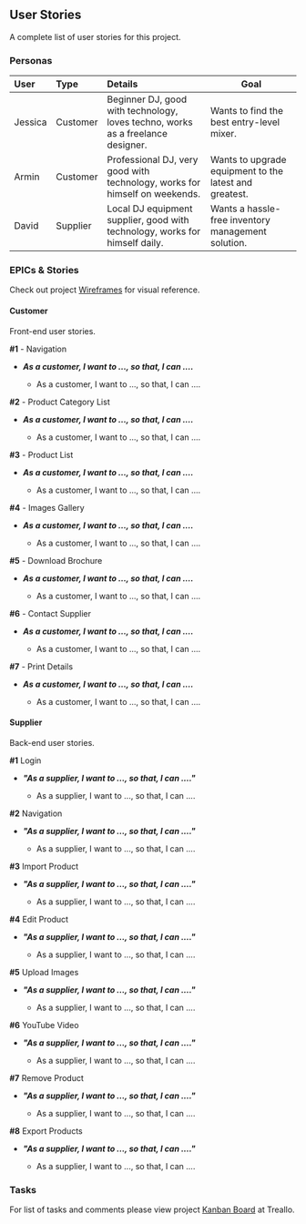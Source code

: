 ## User Stories

A complete list of user stories for this project.

### Personas

| User | Type | Details | Goal |
| :--- | :--- | :--- | ---- |
| Jessica | Customer | Beginner DJ, good with technology, loves techno, works as a freelance designer. | Wants to find the best entry-level mixer. |
| Armin | Customer | Professional DJ, very good with technology, works for himself on weekends. | Wants to upgrade equipment to the latest and greatest. |
| David | Supplier | Local DJ equipment supplier, good with technology, works for himself daily. | Wants a hassle-free inventory management solution. |

### EPICs & Stories

Check out project [Wireframes](ux/Wireframes) for visual reference.

#### Customer

Front-end user stories.

**#1** - Navigation

- ***As a customer, I want to ..., so that, I can ....***

  - As a customer, I want to ..., so that, I can ....

**#2** - Product Category List

- ***As a customer, I want to ..., so that, I can ....***

  - As a customer, I want to ..., so that, I can ....

**#3** - Product List

- ***As a customer, I want to ..., so that, I can ....***

  - As a customer, I want to ..., so that, I can ....

**#4** - Images Gallery

- ***As a customer, I want to ..., so that, I can ....***

  - As a customer, I want to ..., so that, I can ....

**#5** - Download Brochure

- ***As a customer, I want to ..., so that, I can ....***

  - As a customer, I want to ..., so that, I can ....

**#6** - Contact Supplier

- ***As a customer, I want to ..., so that, I can ....***

  - As a customer, I want to ..., so that, I can ....

**#7** - Print Details

- ***As a customer, I want to ..., so that, I can ....***

  - As a customer, I want to ..., so that, I can ....

#### Supplier

Back-end user stories.

**#1** Login

- ***"As a supplier, I want to ..., so that, I can ...."***

  - As a supplier, I want to ..., so that, I can ....

**#2** Navigation

- ***"As a supplier, I want to ..., so that, I can ...."***

  - As a supplier, I want to ..., so that, I can ....

**#3** Import Product

- ***"As a supplier, I want to ..., so that, I can ...."***

  - As a supplier, I want to ..., so that, I can ....

**#4** Edit Product

- ***"As a supplier, I want to ..., so that, I can ...."***

  - As a supplier, I want to ..., so that, I can ....

**#5** Upload Images

- ***"As a supplier, I want to ..., so that, I can ...."***

  - As a supplier, I want to ..., so that, I can ....

**#6** YouTube Video

- ***"As a supplier, I want to ..., so that, I can ...."***

  - As a supplier, I want to ..., so that, I can ....

**#7** Remove Product

- ***"As a supplier, I want to ..., so that, I can ...."***

  - As a supplier, I want to ..., so that, I can ....

**#8** Export Products

- ***"As a supplier, I want to ..., so that, I can ...."***

  - As a supplier, I want to ..., so that, I can ....

### Tasks

For list of tasks and comments please view project [Kanban Board](https://trello.com/b/leGOXcQh/milestone-3) at Treallo.
